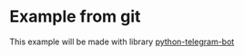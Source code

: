 # Example from git

This example will be made with library
[python-telegram-bot](https://github.com/python-telegram-bot/python-telegram-bot)
